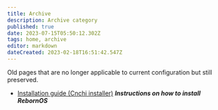 ```yaml
---
title: Archive
description: Archive category
published: true
date: 2023-07-15T05:50:12.302Z
tags: home, archive
editor: markdown
dateCreated: 2023-02-18T16:51:42.547Z
---
```


Old pages that are no longer applicable to current configuration but still preserved.

-   [Installation guide (Cnchi installer)](cnchi) ***Instructions on how to install RebornOS***